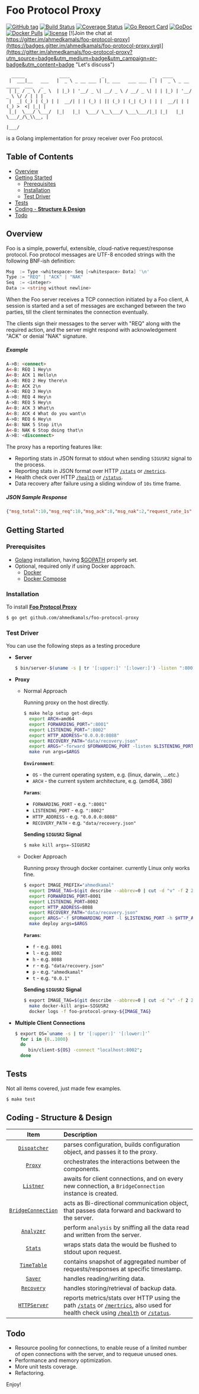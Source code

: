 Foo Protocol Proxy
==================

[![GitHub tag](https://img.shields.io/github/tag/ahmedkamals/foo-protocol-proxy.svg?style=flat)](https://github.com/ahmedkamals/foo-protocol-proxy/releases  "Version Tag")
[![Build Status](https://travis-ci.org/ahmedkamals/foo-protocol-proxy.svg)](https://travis-ci.org/ahmedkamals/foo-protocol-proxy  "Build Status")
[![Coverage Status](https://coveralls.io/repos/github/ahmedkamals/foo-protocol-proxy/badge.svg?branch=master)](https://coveralls.io/github/ahmedkamals/foo-protocol-proxy?branch=master  "Code Coverage")
[![Go Report Card](https://goreportcard.com/badge/github.com/ahmedkamals/foo-protocol-proxy)](https://goreportcard.com/report/github.com/ahmedkamals/foo-protocol-proxy  "Go Report Card")
[![GoDoc](https://godoc.org/github.com/ahmedkamals/foo-protocol-proxy?status.svg)](https://godoc.org/github.com/ahmedkamals/foo-protocol-proxy "API Documentation")
[![Docker Pulls](https://img.shields.io/docker/pulls/ahmedkamal/foo-protocol-proxy.svg?maxAge=604800)](https://hub.docker.com/r/ahmedkamal/foo-protocol-proxy/ "Docker Pulls")
[![license](https://img.shields.io/github/license/mashape/apistatus.svg)](LICENSE  "License")
[![Join the chat at https://gitter.im/ahmedkamals/foo-protocol-proxy](https://badges.gitter.im/ahmedkamals/foo-protocol-proxy.svg)](https://gitter.im/ahmedkamals/foo-protocol-proxy?utm_source=badge&utm_medium=badge&utm_campaign=pr-badge&utm_content=badge "Let's discuss")

```
  _____             ____            _                  _   ____                      
 |  ___|__   ___   |  _ \ _ __ ___ | |_ ___   ___ ___ | | |  _ \ _ __ _____  ___   _ 
 | |_ / _ \ / _ \  | |_) | '__/ _ \| __/ _ \ / __/ _ \| | | |_) | '__/ _ \ \/ / | | |
 |  _| (_) | (_) | |  __/| | | (_) | || (_) | (_| (_) | | |  __/| | | (_) >  <| |_| |
 |_|  \___/ \___/  |_|   |_|  \___/ \__\___/ \___\___/|_| |_|   |_|  \___/_/\_\\__, |
                                                                               |___/ 
```

is a Golang implementation for proxy receiver over Foo protocol.

Table of Contents
-----------------

* [Overview](#overview)
* [Getting Started](#getting-started)
    * [Prerequisites](#prerequisites)
    * [Installation](#installation)
    * [Test Driver](#test-driver)
* [Tests](#tests)
* [Coding - __Structure & Design__](#coding---structure--design)
* [Todo](#todo)

Overview
--------

Foo is a simple, powerful, extensible, cloud-native request/response protocol.
Foo protocol messages are UTF-8 encoded strings with the following BNF-ish definition:

```go
Msg  := Type <whitespace> Seq [<whitespace> Data] '\n'
Type := "REQ" | "ACK" | "NAK"
Seq  := <integer>
Data := <string without newline>
```

When the Foo server receives a TCP connection initiated by a Foo client,
A session is started and a set of messages are exchanged between the two parties,
till the client terminates the connection eventually.

The clients sign their messages to the server with "REQ" along with the required action,
and the server might respond with acknowledgement "ACK" or denial "NAK" signature.

##### Example

```html
A->B: <connect>
A<-B: REQ 1 Hey\n
A<-B: ACK 1 Hello\n
A->B: REQ 2 Hey there\n
A<-B: ACK 2\n
A->B: REQ 3 Hey\n
A->B: REQ 4 Hey\n
A->B: REQ 5 Hey\n
A<-B: ACK 3 What\n
A<-B: ACK 4 What do you want\n
A->B: REQ 6 Hey\n
A<-B: NAK 5 Stop it\n
A<-B: NAK 6 Stop doing that\n
A->B: <disconnect>
```

The proxy has a reporting features like:

- Reporting stats in JSON format to stdout when sending `SIGUSR2` signal to the process.
- Reporting stats in JSON format over HTTP [`/stats`][16] or [`/metrics`][17].
- Health check over HTTP [`/health`][18] or [`/status`][19].
- Data recovery after failure using a sliding window of `10s` time frame.

##### JSON Sample Response

```json
{"msg_total":10,"msg_req":10,"msg_ack":8,"msg_nak":2,"request_rate_1s":0.005,"request_rate_10s":0.004,"response_rate_1s":0.004,"response_rate_10s":0.003}

```

Getting Started
---------------

### Prerequisites

* [Golang][1] installation, having [$GOPATH][2] properly set.
* Optional, required only if using Docker approach.
    + [Docker][3]
    + [Docker Compose][4]


### Installation

To install [**Foo Protocol Proxy**][5]

```bash
$ go get github.com/ahmedkamals/foo-protocol-proxy
```

### Test Driver

You can use the following steps as a testing procedure

  * **Server**
    ```bash
    $ bin/server-$(uname -s | tr '[:upper:]' '[:lower:]') -listen ":8001"
    ```

  * **Proxy**
    - Normal Approach
    
        Running proxy on the host directly.
        
        ```bash
        $ make help setup get-deps
          export ARCH=amd64
          export FORWARDING_PORT=":8001"
          export LISTENING_PORT=":8002"
          export HTTP_ADDRESS="0.0.0.0:8088"
          export RECOVERY_PATH="data/recovery.json"
          export ARGS="-forward $FORWARDING_PORT -listen $LISTENING_PORT -http $HTTP_ADDRESS -recovery-path $RECOVERY_PATH"
          make run args=$ARGS
        ```
        
        **`Environment`**:
        + `OS` - the current operating system, e.g. (linux, darwin, ...etc.)
        + `ARCH` - the current system architecture, e.g. (amd64, 386)
            
        **`Params`**:           
        + `FORWARDING_PORT` - e.g. `":8001"`
        + `LISTENING_PORT` - e.g. `":8002"`
        + `HTTP_ADDRESS` - e.g. `"0.0.0.0:8088"`
        + `RECOVERY_PATH` - e.g. `"data/recovery.json"`
        
        **Sending `SIGUSR2` Signal**
                  
        ```bash
        $ make kill args=-SIGUSR2
        ```
                   
    - Docker Approach
       
       Running proxy through docker container. currently Linux only works fine.
       
       ```bash
       $ export IMAGE_PREFIX="ahmedkamal"
         export IMAGE_TAG=$(git describe --abbrev=0 | cut -d "v" -f 2 2> /dev/null)
         export FORWARDING_PORT=8001
         export LISTENING_PORT=8002
         export HTTP_ADDRESS=8088
         export RECOVERY_PATH="data/recovery.json"
         export ARGS="-f $FORWARDING_PORT -l $LISTENING_PORT -h $HTTP_ADDRESS -r $RECOVERY_PATH -p $IMAGE_PREFIX -t $IMAGE_TAG"
         make deploy args=$ARGS
       ```
        
       **`Params`**:
       + `f` - e.g. `8001`
       + `l` - e.g. `8002`
       + `h` - e.g. `8088`
       + `r` - e.g. `"data/recovery.json"`
       + `p` - e.g. `"ahmedkamal"`
       + `t` - e.g. `"0.0.1"`
       
       **Sending `SIGUSR2` Signal**
         
       ```bash
       $ export IMAGE_TAG=$(git describe --abbrev=0 | cut -d "v" -f 2 2> /dev/null)
         make docker-kill args=-SIGUSR2
         docker logs -f foo-protocol-proxy-${IMAGE_TAG}
       ```
       
  * **Multiple Client Connections**
    ```bash
    $ export OS=`uname -s | tr '[:upper:]' '[:lower:]'`
      for i in {0..1000}
      do 
         bin/client-${OS} -connect "localhost:8002";
      done
    ```

## Tests
    
Not all items covered, just made few examples.
    
```bash
$ make test
```

## Coding - __Structure & Design__

| Item                    | Description                                                                                                                                              |
| :---:                   | :---                                                                                                                                                     |
| [`Dispatcher`][6]       | parses configuration, builds configuration object, and passes it to the proxy.                                                                           |
| [`Proxy`][7]            | orchestrates the interactions between the components.                                                                                                    |
| [`Listner`][8]          | awaits for client connections, and on every new connection, a `BridgeConnection` instance is created.                                                    |
| [`BridgeConnection`][9] | acts as Bi-directional communication object, that passes data forward and backward to the server.                                                        |
| [`Analyzer`][10]        | perform `analysis` by sniffing all the data read and written from the server.                                                                            |
| [`Stats`][11]           | wraps stats data the would be flushed to stdout upon request.                                                                                            |
| [`TimeTable`][12]       | contains snapshot of aggregated number of requests/responses at specific timestamp.                                                                      |
| [`Saver`][13]           | handles reading/writing data.                                                                                                                            |
| [`Recovery`][14]        | handles storing/retrieval of backup data.                                                                                                                |
| [`HTTPServer`][15]      | reports metrics/stats over HTTP using the path [`/stats`][16] or [`/mertrics`][17], also used for health check using [`/health`][18] or [`/status`][19]. |

## Todo
   - Resource pooling for connections, to enable reuse of a limited number of open connections with the server,
     and to requeue unused ones.
   - Performance and memory optimization.
   - More unit tests coverage.
   - Refactoring.

Enjoy!

[1]: https://golang.org/dl/ "Download Golang"
[2]: https://golang.org/doc/install "GOPATH Configuration"
[3]: https://docs.docker.com/engine/installation/ "Docker"
[4]: https://docs.docker.com/compose/install/ "Docker Compose"
[5]: https://github.com/ahmedkamals/foo-protocol-proxy "Source Code"
[6]: https://godoc.org/github.com/ahmedkamals/foo-protocol-proxy/app#Dispatcher "Dispatcher"
[7]: https://godoc.org/github.com/ahmedkamals/foo-protocol-proxy/app#Proxy "Proxy"
[8]: https://godoc.org/github.com/ahmedkamals/foo-protocol-proxy/communication#Listener "Listener"
[9]: https://godoc.org/github.com/ahmedkamals/foo-protocol-proxy/communication#BridgeConnection "BridgeConnection"
[10]: https://godoc.org/github.com/ahmedkamals/foo-protocol-proxy/analysis#Analyzer "Analyzer"
[11]: https://godoc.org/github.com/ahmedkamals/foo-protocol-proxy/analysis#Stats "Stats"
[12]: https://godoc.org/github.com/ahmedkamals/foo-protocol-proxy/analysis#TimeTable "TimeTable"
[13]: https://godoc.org/github.com/ahmedkamals/foo-protocol-proxy/persistence#Saver "Saver"
[14]: https://godoc.org/github.com/ahmedkamals/foo-protocol-proxy/persistence#Recovery "Recovery"
[15]: https://godoc.org/github.com/ahmedkamals/foo-protocol-proxy/app#HttpServer "HttpServer"
[16]: http://localhost:8088/stats "Stats" 
[17]: http://localhost:8088/metrics "Metrics" 
[18]: http://localhost:8088/health "Health" 
[19]: http://localhost:8088/status "Status" 